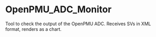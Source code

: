 # OpenPMU_ADC_Monitor
Tool to check the output of the OpenPMU ADC.  Receives SVs in XML format, renders as a chart.
